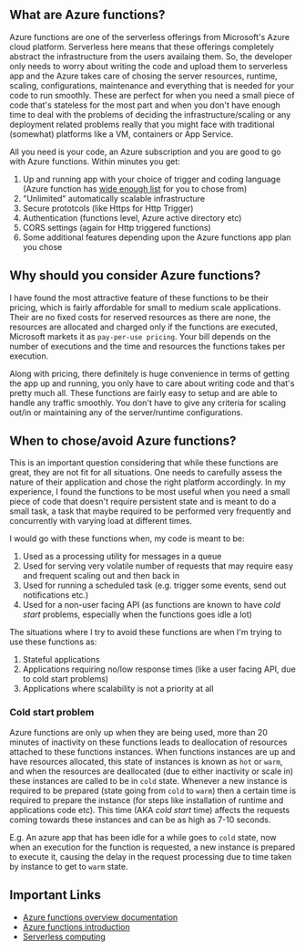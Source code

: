 ## What are Azure functions?

Azure functions are one of the serverless offerings from Microsoft's Azure cloud platform. Serverless here means that these offerings completely abstract the infrastructure from the users availaing them. So, the developer only needs to worry about writing the code and upload them to serverless app and the Azure takes care of chosing the server resources, runtime, scaling, configurations, maintenance and everything that is needed for your code to run smoothly. These are perfect for when you need a small piece of code that's stateless for the most part and when you don't have enough time to deal with the problems of deciding the infrastructure/scaling or any deployment related problems really that you might face with traditional (somewhat) platforms like a VM, containers or App Service.

All you need is your code, an Azure subscription and you are good to go with Azure functions. Within minutes you get:
1. Up and running app with your choice of trigger and coding language (Azure function has [wide enough list](https://docs.microsoft.com/en-in/azure/azure-functions/functions-overview#what-can-i-do-with-functions) for you to chose from)
2. "Unlimited" automatically scalable infrastructure
3. Secure prototcols (like Https for Http Trigger)
4. Authentication (functions level, Azure active directory etc)
5. CORS settings (again for Http triggered functions)
6. Some additional features depending upon the Azure functions app plan you chose

## Why should you consider Azure functions?

I have found the most attractive feature of these functions to be their pricing, which is fairly affordable for small to medium scale applications. Their are no fixed costs for reserved resources as there are none, the resources are allocated and charged only if the functions are executed, Microsoft markets it as `pay-per-use pricing`. Your bill depends on the number of executions and the time and resources the functions takes per execution.

Along with pricing, there definitely is huge convenience in terms of getting the app up and running, you only have to care about writing code and that's pretty much all. These functions are fairly easy to setup and are able to handle any traffic smoothly. You don't have to give any criteria for scaling out/in or maintaining any of the server/runtime configurations.

## When to chose/avoid Azure functions?

This is an important question considering that while these functions are great, they are not fit for all situations. One needs to carefully assess the nature of their application and chose the right platform accordingly. In my experience, I found the functions to be most useful when you need a small piece of code that doesn't require persistent state and is meant to do a small task, a task that maybe required to be performed very frequently and concurrently with varying load at different times.

I would go with these functions when, my code is meant to be:
1. Used as a processing utility for messages in a queue
2. Used for serving very volatile number of requests that may require easy and frequent scaling out and then back in
3. Used for running a scheduled task (e.g. trigger some events, send out notifications etc.)
4. Used for a non-user facing API (as functions are known to have _cold start_ problems, especially when the functions goes idle a lot)

The situations where I try to avoid these functions are when I'm trying to use these functions as:
1. Stateful applications
2. Applications requiring no/low response times (like a user facing API, due to cold start problems)
3. Applications where scalability is not a priority at all

### Cold start problem
Azure functions are only up when they are being used, more than 20 minutes of inactivity on these functions leads to deallocation of resources attached to these functions instances. When functions instances are up and have resources allocated, this state of instances is known as `hot` or `warm`, and when the resources are deallocated (due to either inactivity or scale in) these instances are called to be in `cold` state. Whenever a new instance is required to be prepared (state going from `cold` to `warm`) then a certain time is required to prepare the instance (for steps like installation of runtime and applications code etc). This time (AKA _cold start_ time) affects the requests coming towards these instances and can be as high as 7-10 seconds.

E.g. An azure app that has been idle for a while goes to `cold` state, now when an execution for the function is requested, a new instance is prepared to execute it, causing the delay in the request processing due to time taken by instance to get to `warm` state.

## Important Links

* [Azure functions overview documentation](https://docs.microsoft.com/en-in/azure/azure-functions/functions-overview)
* [Azure functions introduction](https://azure.microsoft.com/en-in/blog/introducing-azure-functions/)
* [Serverless computing](https://azure.microsoft.com/en-in/overview/serverless-computing/)